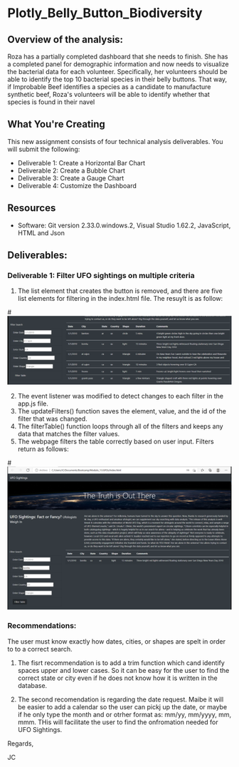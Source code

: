 # Plotly_Belly_Button_Biodiversity

## Overview of the analysis:
Roza has a partially completed dashboard that she needs to finish. She has a completed panel for demographic information and now needs to visualize the bacterial data for each volunteer. Specifically, her volunteers should be able to identify the top 10 bacterial species in their belly buttons. That way, if Improbable Beef identifies a species as a candidate to manufacture synthetic beef, Roza's volunteers will be able to identify whether that species is found in their navel

## What You're Creating
This new assignment consists of four technical analysis deliverables. You will submit the following:
- Deliverable 1: Create a Horizontal Bar Chart
- Deliverable 2: Create a Bubble Chart
- Deliverable 3: Create a Gauge Chart
- Deliverable 4: Customize the Dashboard

## Resources
- Software: Git version 2.33.0.windows.2, Visual Studio 1.62.2, JavaScript, HTML and Json

## Deliverables:
### Deliverable 1: Filter UFO sightings on multiple criteria
1. The list element that creates the button is removed, and there are five list elements for filtering in the index.html file. The resuylt is as follow:

#![5_Filter.png](https://github.com/Jcreye75/UFOs/blob/2ab010d0ab48c37769826ab9438cc71681822330/static/images/5_Filters.png)

2. The event listener was modified to detect changes to each filter in the app.js file. 
3. The updateFilters() function saves the element, value, and the id of the filter that was changed.
4. The filterTable() function loops through all of the filters and keeps any data that matches the filter values. 
5. The webpage filters the table correctly based on user input. Filters return as follows:

#![Filters_Working.png](https://github.com/Jcreye75/UFOs/blob/2ab010d0ab48c37769826ab9438cc71681822330/static/images/Filters_Working.png)

### Recommendations: 
The user must know exactly how dates, cities, or shapes are spelt in order to to a correct search.

1. The fisrt recommendation is to add a trim function which cand identify spaces upper and lower cases. So it can be easy for the user to find the correct state or city even if he does not know how it is written in the database.

2. The second recomendation is regarding the date request. Maibe it will be easier to add a calendar so the user can pickj up the date, or maybe if he only type the month and or otrher format as: mm/yy, mm/yyyy, mm, mmm. THis will facilitate the user to find the onfromation needed for UFO Sightings. 

Regards,

JC
